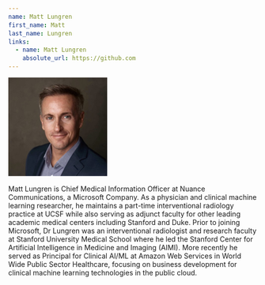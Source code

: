 ```yaml
---
name: Matt Lungren
first_name: Matt
last_name: Lungren
links:
  - name: Matt Lungren
    absolute_url: https://github.com
---
```


<img src="/assets/images/mlungren.jpeg" alt="Matt Lungren" width="200"/>

Matt Lungren is Chief Medical Information Officer at Nuance Communications, a Microsoft Company. As a physician and clinical machine learning researcher, he maintains a part-time interventional radiology practice at UCSF while also serving as adjunct faculty for other leading academic medical centers including Stanford and Duke. 
Prior to joining Microsoft, Dr Lungren was an interventional radiologist and research faculty at Stanford University Medical School where he led the Stanford Center for Artificial Intelligence in Medicine and Imaging (AIMI). More recently he served as Principal for Clinical AI/ML at Amazon Web Services in World Wide Public Sector Healthcare, focusing on business development for clinical machine learning technologies in the public cloud.